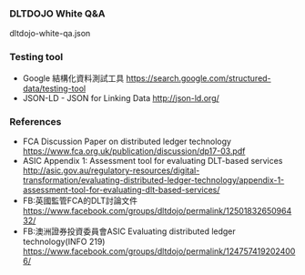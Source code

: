 ### DLTDOJO White Q&A

dltdojo-white-qa.json

### Testing tool

* Google 結構化資料測試工具 https://search.google.com/structured-data/testing-tool
* JSON-LD - JSON for Linking Data  http://json-ld.org/

### References

* FCA Discussion Paper on distributed ledger technology https://www.fca.org.uk/publication/discussion/dp17-03.pdf
* ASIC Appendix 1: Assessment tool for evaluating DLT-based services  http://asic.gov.au/regulatory-resources/digital-transformation/evaluating-distributed-ledger-technology/appendix-1-assessment-tool-for-evaluating-dlt-based-services/
* FB:英國監管FCA的DLT討論文件 https://www.facebook.com/groups/dltdojo/permalink/1250183265096432/
* FB:澳洲證券投資委員會ASIC Evaluating distributed ledger technology(INFO 219) https://www.facebook.com/groups/dltdojo/permalink/1247574192024006/
